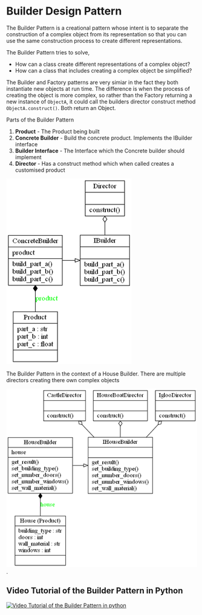 # Builder Design Pattern

The Builder Pattern is a creational pattern whose intent is to separate the construction of a complex object from its representation so that you can use the same construction process to create different representations.

The Builder Pattern tries to solve,
- How can a class create different representations of a complex object?
- How can a class that includes creating a complex object be simplified?

The Builder and Factory patterns are very simiar in the fact they both instantiate new objects at run time. The difference is when the process of creating the object is more complex, so rather than the Factory returning a new instance of `ObjectA`, it could call the builders director construct method `ObjectA.construct()`. Both return an Object.

Parts of the Builder Pattern
1. **Product** - The Product being built
2. **Concrete Builder** - Build the concrete product. Implements the IBuilder interface
3. **Builder Interface** - The Interface which the Concrete builder should implement
4. **Director** - Has a construct method which when called creates a customised product

![Builder Pattern Overiew](builder.png)

The Builder Pattern in the context of a House Builder. There are multiple directors creating there own complex objects

![Builder Pattern in Context](house_builder.png). 

## Video Tutorial of the Builder Pattern in Python

[![Video Tutorial of the Builder Pattern in python](https://img.youtube.com/vi/bV1jSlPvtog/0.jpg)](https://youtu.be/bV1jSlPvtog)

